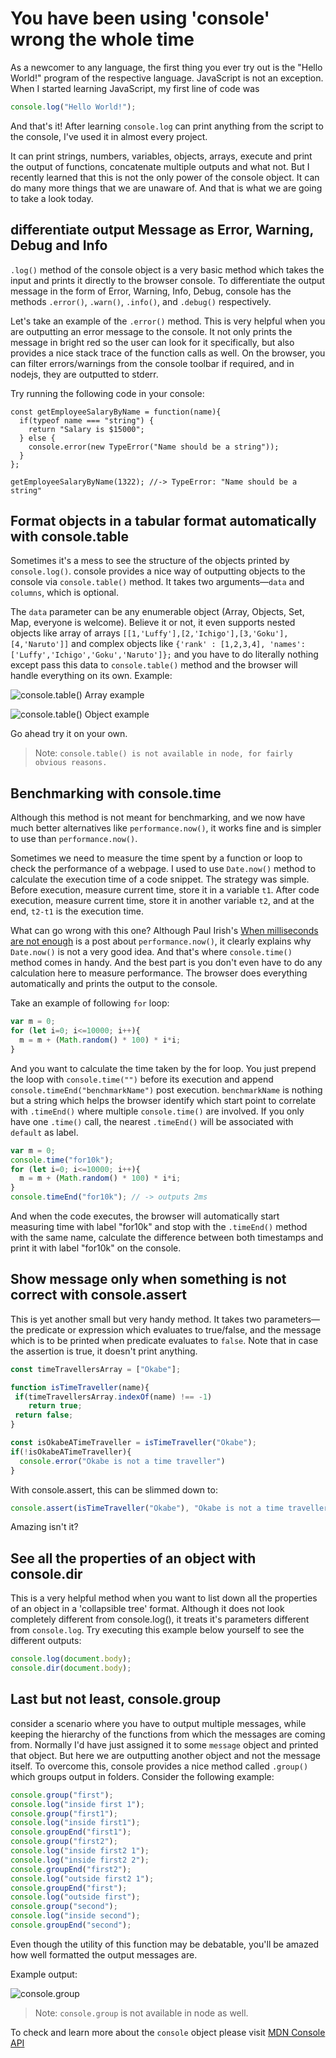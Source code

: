 # You have been using 'console' wrong the whole time

As a newcomer to any language, the first thing you ever try out is the "Hello World!" program of the respective language. JavaScript is not an exception. When I started learning JavaScript, my first line of code was 

```JavaScript
console.log("Hello World!");
```

And that's it! After learning `console.log` can print anything from the script to the console, I've used it in almost every project.

It can print strings, numbers, variables, objects, arrays, execute and print the output of functions, concatenate multiple outputs and what not. But I recently learned that this is not the only power of the console object. It can do many more things that we are unaware of. And that is what we are going to take a look today.

## differentiate output Message as Error, Warning, Debug and Info

`.log()` method of the console object is a very basic method which takes the input and prints it directly to the browser console. To differentiate the output message in the form of Error, Warning, Info, Debug, console has the methods `.error()`, `.warn()`, `.info()`, and `.debug()` respectively.

Let's take an example of the `.error()` method. This is very helpful when you are outputting an error message to the console. It not only prints the message in bright red so the user can look for it specifically, but also provides a nice stack trace of the function calls as well. On the browser, you can filter errors/warnings from the console toolbar if required, and in nodejs, they are outputted to stderr.

Try running the following code in your console:

```js{5}
const getEmployeeSalaryByName = function(name){
  if(typeof name === "string") {
    return "Salary is $15000";
  } else {
    console.error(new TypeError("Name should be a string"));  
  }
};

getEmployeeSalaryByName(1322); //-> TypeError: "Name should be a string"
```

## Format objects in a tabular format automatically with console.table

Sometimes it's a mess to see the structure of the objects printed by `console.log()`. console provides a nice way of outputting objects to the console via `console.table()` method. It takes two arguments—`data` and `columns`, which is optional.

The `data` parameter can be any enumerable object (Array, Objects, Set, Map, everyone is welcome). Believe it or not, it even supports nested objects like array of arrays `[[1,'Luffy'],[2,'Ichigo'],[3,'Goku'],[4,'Naruto']]` and complex objects like `{'rank' : [1,2,3,4], 'names': ['Luffy','Ichigo','Goku','Naruto']};` and you have to do literally nothing except pass this data to `console.table()` method and the browser will handle everything on its own. Example:

![console.table() Array example](./arr.png)

![console.table() Object example](./obj.png)

Go ahead try it on your own. 

> Note: `console.table() is not available in node, for fairly obvious reasons.`

## Benchmarking with console.time

Although this method is not meant for benchmarking, and we now have much better alternatives like `performance.now()`, it works fine and is simpler to use than `performance.now()`.

Sometimes we need to measure the time spent by a function or loop to check the performance of a webpage. I used to use `Date.now()` method to calculate the execution time of a code snippet. The strategy was simple. Before execution, measure current time, store it in a variable `t1`. After code execution, measure current time, store it in another variable `t2`, and at the end, `t2-t1` is the execution time.

What can go wrong with this one? Although Paul Irish's [When milliseconds are not enough](https://developers.google.com/web/updates/2012/08/When-milliseconds-are-not-enough-performance-now?hl=en) is a post about `performance.now()`, it clearly explains why `Date.now()` is not a very good idea. And that's where `console.time()` method comes in handy. And the best part is you don't even have to do any calculation here to measure performance. The browser does everything automatically and prints the output to the console.

Take an example of following `for` loop:

```js
var m = 0;
for (let i=0; i<=10000; i++){
  m = m + (Math.random() * 100) * i*i;
}
```

And you want to calculate the time taken by the for loop. You just prepend the loop with `console.time("")` before its execution and append `console.timeEnd("benchmarkName")` post execution. `benchmarkName` is nothing but a string which helps the browser identify which start point to correlate with `.timeEnd()` where multiple `console.time()` are involved. If you only have one `.time()` call, the nearest `.timeEnd()` will be associated with `default` as label.

```js
var m = 0;
console.time("for10k");
for (let i=0; i<=10000; i++){
  m = m + (Math.random() * 100) * i*i;
}
console.timeEnd("for10k"); // -> outputs 2ms
```

And when the code executes, the browser will automatically start measuring time with label "for10k" and stop with the `.timeEnd()` method with the same name, calculate the difference between both timestamps and print it with label "for10k" on the console.

## Show message only when something is not correct with console.assert

This is yet another small but very handy method. It takes two parameters—the predicate or expression which evaluates to true/false, and the message which is to be printed when predicate evaluates to `false`. Note that in case the assertion is true, it doesn't print anything.

```js
const timeTravellersArray = ["Okabe"];

function isTimeTraveller(name){
 if(timeTravellersArray.indexOf(name) !== -1)
    return true;
 return false;
}

const isOkabeATimeTraveller = isTimeTraveller("Okabe");
if(!isOkabeATimeTraveller){
  console.error("Okabe is not a time traveller")
}
```

With console.assert, this can be slimmed down to:

```js
console.assert(isTimeTraveller("Okabe"), "Okabe is not a time traveller");
```

Amazing isn't it?

## See all the properties of an object with console.dir

This is a very helpful method when you want to list down all the properties of an object in a 'collapsible tree' format. Although it does not look completely different from console.log(), it treats it's parameters different from `console.log`. Try executing this example below yourself to see the different outputs:

```js
console.log(document.body);
console.dir(document.body);
```

## Last but not least, console.group

consider a scenario where you have to output multiple messages, while keeping the hierarchy of the functions from which the messages are coming from. Normally I'd have just assigned it to some `message` object and printed that object. But here we are outputting another object and not the message itself. To overcome this, console provides a nice method called `.group()` which groups output in folders. Consider the following example:

```js
console.group("first");
console.log("inside first 1");
console.group("first1");
console.log("inside first1");
console.groupEnd("first1");
console.group("first2");
console.log("inside first2 1");
console.log("inside first2 2");
console.groupEnd("first2");
console.log("outside first2 1");
console.groupEnd("first");
console.log("outside first");
console.group("second");
console.log("inside second");
console.groupEnd("second");
```

Even though the utility of this function may be debatable, you'll be amazed how well formatted the output messages are.

Example output:

![console.group](./groups.png)

> Note: `console.group` is not available in node as well.

To check and learn more about the `console` object please visit [MDN Console API](https://developer.mozilla.org/en-US/docs/Web/API/console)
